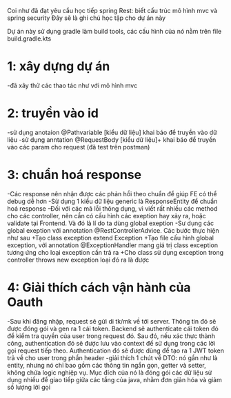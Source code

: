 Coi như đã đạt yêu cầu học tiếp spring Rest: biết cấu trúc mô hình mvc và spring security
Đây sẽ là ghi chú học tập cho dự án này

Dự án này sử dụng gradle làm build tools, các cấu hình của nó nằm trên file build.gradle.kts

# 1: xây dựng dự án

-đã xây thử các thao tác như với mô hình mvc

# 2: truyền vào id

-sử dụng anotaion @Pathvariable [kiểu dữ liệu] khai báo để truyền vào dữ liệu
-sử dụng anntation @RequestBody [kiểu dữ liệu]+ khai báo để truyền vào các param cho request (đã test trên postman)

# 3: chuẩn hoá response

-Các response nên nhận được các phản hồi theo chuẩn để giúp FE có thể debug dễ hơn
-Sử dụng 1 kiểu dữ liệu generic là ResponseEntity để chuẩn hoá response
-Đối với các mã lỗi thông dụng, vì viết rất nhiều các method cho các controller, nên cần có cấu hình các exeption hay xảy ra, hoặc validate tại Frontend. Và đó là lí do ta dùng global exeption
-Sư dụng các global exeption với annotation @RestControllerAdvice. Các bước thực hiện như sau
    +Tạo class exception extend Exception
    +Tạo file cấu hình global exception, với annotation @ExceptionHandler mang giá trị class exception tương ứng cho loại exception cần trả ra
    +Cho class sử dụng exception trong controller throws new exception loại đó ra là được

# 4: Giải thích cách vận hành của Oauth
-Sau khi đăng nhập, request sẽ gửi di tk/mk về tới server. Thông tin đó sẽ được đóng gói và gen ra 1 cái token. Backend sẽ authenticate cái token đó để kiểm tra quyền của user trong request đó. Sau đó, nếu xác thực thành công, authentication đó sẽ được lưu vào context để sử dụng trong các lời gọi request tiếp theo. Authentication đó sẽ được dùng để tạo ra 1 JWT token trả về cho user trong phần header
-giải thích 1 chút về DTO: nó gần như là entity, nhưng nó chỉ bao gồm các thông tin ngắn gọn, getter và setter, không chứa logic nghiệp vụ. Mục đích của nó là đóng gói các dữ liệu sử dụng nhiều để giao tiếp giữa các tầng của java, nhằm đơn giản hóa và giảm số lượng lời gọi